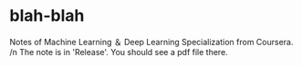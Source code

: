 # blah-blah
Notes of Machine Learning ＆ Deep Learning Specialization from Coursera. /n
The note is in 'Release'. You should see a pdf file there.

